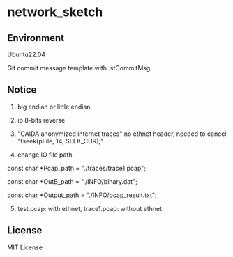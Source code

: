 # network_sketch


## Environment
Ubuntu22.04

Git commit message template with .stCommitMsg


## Notice
1. big endian or little endian

2. ip 8-bits reverse

3. "CAIDA anonymized internet traces" no ethnet header, needed to cancel "fseek(pFile, 14, SEEK_CUR);"

4. change IO file path

const char *Pcap_path = "./traces/trace1.pcap";

const char *OutB_path = "./INFO/binary.dat";

const char *Output_path = "./INFO/pcap_result.txt";

5. test.pcap: with ethnet, trace1.pcap: without ethnet


## License
MIT License
